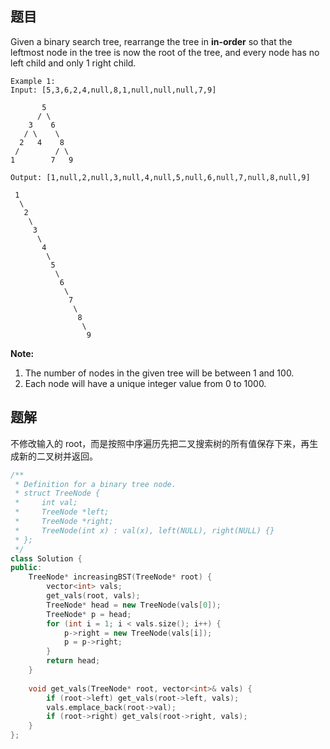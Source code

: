 ## 题目

Given a binary search tree, rearrange the tree in **in-order** so that the leftmost node in the tree is now the root of the tree, and every node has no left child and only 1 right child.

```
Example 1:
Input: [5,3,6,2,4,null,8,1,null,null,null,7,9]

       5
      / \
    3    6
   / \    \
  2   4    8
 /        / \ 
1        7   9

Output: [1,null,2,null,3,null,4,null,5,null,6,null,7,null,8,null,9]

 1
  \
   2
    \
     3
      \
       4
        \
         5
          \
           6
            \
             7
              \
               8
                \
                 9  
```

**Note:**

1. The number of nodes in the given tree will be between 1 and 100.
2. Each node will have a unique integer value from 0 to 1000.



## 题解

不修改输入的 root，而是按照中序遍历先把二叉搜索树的所有值保存下来，再生成新的二叉树并返回。

```c++
/**
 * Definition for a binary tree node.
 * struct TreeNode {
 *     int val;
 *     TreeNode *left;
 *     TreeNode *right;
 *     TreeNode(int x) : val(x), left(NULL), right(NULL) {}
 * };
 */
class Solution {
public:
    TreeNode* increasingBST(TreeNode* root) {
        vector<int> vals;
        get_vals(root, vals);
        TreeNode* head = new TreeNode(vals[0]);
        TreeNode* p = head;
        for (int i = 1; i < vals.size(); i++) {
            p->right = new TreeNode(vals[i]);
            p = p->right;
        }
        return head;
    }
    
    void get_vals(TreeNode* root, vector<int>& vals) {
        if (root->left) get_vals(root->left, vals);
        vals.emplace_back(root->val);
        if (root->right) get_vals(root->right, vals);
    }
};
```
